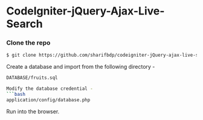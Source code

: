 # CodeIgniter-jQuery-Ajax-Live-Search

### Clone the repo
```bash
$ git clone https://github.com/sharifbdp/codeigniter-jQuery-ajax-live-search
```
Create a database and import from the following directory - 

```bash
DATABASE/fruits.sql

Modify the database credential - 
```bash
application/config/database.php
```
Run into the browser.
